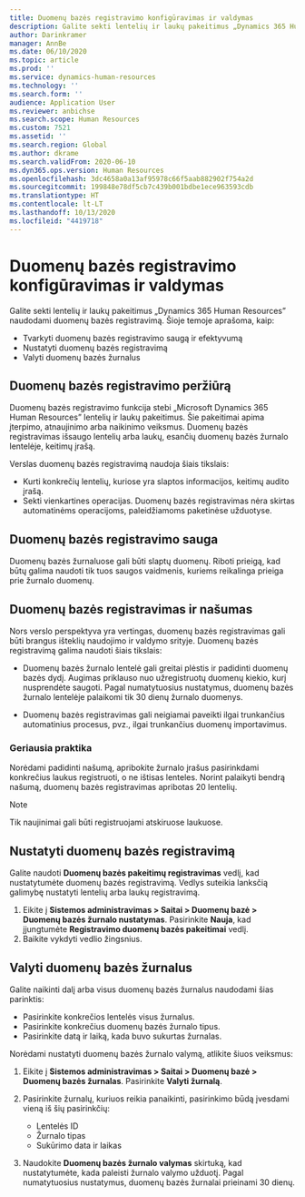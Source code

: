 ```yaml
---
title: Duomenų bazės registravimo konfigūravimas ir valdymas
description: Galite sekti lentelių ir laukų pakeitimus „Dynamics 365 Human Resources” naudodami duomenų bazės registravimą.
author: Darinkramer
manager: AnnBe
ms.date: 06/10/2020
ms.topic: article
ms.prod: ''
ms.service: dynamics-human-resources
ms.technology: ''
ms.search.form: ''
audience: Application User
ms.reviewer: anbichse
ms.search.scope: Human Resources
ms.custom: 7521
ms.assetid: ''
ms.search.region: Global
ms.author: dkrame
ms.search.validFrom: 2020-06-10
ms.dyn365.ops.version: Human Resources
ms.openlocfilehash: 3dc4658a0a13af95978c66f5aab882902f754a2d
ms.sourcegitcommit: 199848e78df5cb7c439b001bdbe1ece963593cdb
ms.translationtype: HT
ms.contentlocale: lt-LT
ms.lasthandoff: 10/13/2020
ms.locfileid: "4419718"
---
```

# <a name="configure-and-manage-database-logging"></a>Duomenų bazės registravimo konfigūravimas ir valdymas

Galite sekti lentelių ir laukų pakeitimus „Dynamics 365 Human Resources” naudodami duomenų bazės registravimą. Šioje temoje aprašoma, kaip:

- Tvarkyti duomenų bazės registravimo saugą ir efektyvumą
- Nustatyti duomenų bazės registravimą
- Valyti duomenų bazės žurnalus

## <a name="overview-of-database-logging"></a>Duomenų bazės registravimo peržiūrą

Duomenų bazės registravimo funkcija stebi „Microsoft Dynamics 365 Human Resources” lentelių ir laukų pakeitimus. Šie pakeitimai apima įterpimo, atnaujinimo arba naikinimo veiksmus. Duomenų bazės registravimas išsaugo lentelių arba laukų, esančių duomenų bazės žurnalo lentelėje, keitimų įrašą.

Verslas duomenų bazės registravimą naudoja šiais tikslais:

- Kurti konkrečių lentelių, kuriose yra slaptos informacijos, keitimų audito įrašą.
- Sekti vienkartines operacijas. Duomenų bazės registravimas nėra skirtas automatinėms operacijoms, paleidžiamoms paketinėse užduotyse.

## <a name="security-for-database-logging"></a>Duomenų bazės registravimo sauga

Duomenų bazės žurnaluose gali būti slaptų duomenų. Riboti prieigą, kad būtų galima naudoti tik tuos saugos vaidmenis, kuriems reikalinga prieiga prie žurnalo duomenų.

## <a name="database-logging-and-performance"></a>Duomenų bazės registravimas ir našumas

Nors verslo perspektyva yra vertingas, duomenų bazės registravimas gali būti brangus išteklių naudojimo ir valdymo srityje. Duomenų bazės registravimą galima naudoti šiais tikslais:

- Duomenų bazės žurnalo lentelė gali greitai plėstis ir padidinti duomenų bazės dydį. Augimas priklauso nuo užregistruotų duomenų kiekio, kurį nusprendėte saugoti. Pagal numatytuosius nustatymus, duomenų bazės žurnalo lentelėje palaikomi tik 30 dienų žurnalo duomenys. 

- Duomenų bazės registravimas gali neigiamai paveikti ilgai trunkančius automatinius procesus, pvz., ilgai trunkančius duomenų importavimus.

### <a name="best-practices"></a>Geriausia praktika

Norėdami padidinti našumą, apribokite žurnalo įrašus pasirinkdami konkrečius laukus registruoti, o ne ištisas lenteles. Norint palaikyti bendrą našumą, duomenų bazės registravimas apribotas 20 lentelių.

> [!NOTE]
> Tik naujinimai gali būti registruojami atskiruose laukuose.

## <a name="set-up-database-logging"></a>Nustatyti duomenų bazės registravimą

Galite naudoti **Duomenų bazės pakeitimų registravimas** vedlį, kad nustatytumėte duomenų bazės registravimą. Vedlys suteikia lanksčią galimybę nustatyti lentelių arba laukų registravimą.

1. Eikite į **Sistemos administravimas > Saitai > Duomenų bazė > Duomenų bazės žurnalo nustatymas**. Pasirinkite **Nauja**, kad įjungtumėte **Registravimo duomenų bazės pakeitimai** vedlį.
2. Baikite vykdyti vedlio žingsnius.

## <a name="clean-up-database-logs"></a>Valyti duomenų bazės žurnalus

Galite naikinti dalį arba visus duomenų bazės žurnalus naudodami šias parinktis:

- Pasirinkite konkrečios lentelės visus žurnalus.
- Pasirinkite konkrečius duomenų bazės žurnalo tipus.
- Pasirinkite datą ir laiką, kada buvo sukurtas žurnalas.

Norėdami nustatyti duomenų bazės žurnalo valymą, atlikite šiuos veiksmus: 

1. Eikite į **Sistemos administravimas > Saitai > Duomenų bazė > Duomenų bazės žurnalas**. Pasirinkite **Valyti žurnalą**.

2. Pasirinkite žurnalų, kuriuos reikia panaikinti, pasirinkimo būdą įvesdami vieną iš šių pasirinkčių:

   - Lentelės ID
   - Žurnalo tipas
   - Sukūrimo data ir laikas

3. Naudokite **Duomenų bazės žurnalo valymas** skirtuką, kad nustatytumėte, kada paleisti žurnalo valymo užduotį. Pagal numatytuosius nustatymus, duomenų bazės žurnalai prieinami 30 dienų.
